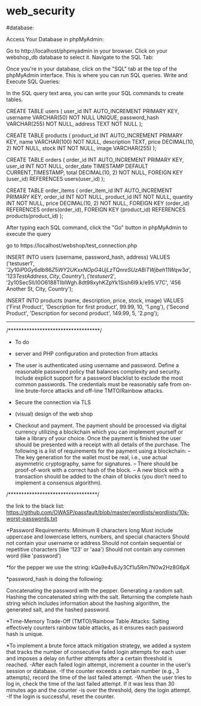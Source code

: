 # web_security

#database:

Access Your Database in phpMyAdmin:

Go to http://localhost/phpmyadmin in your browser.
Click on your webshop_db database to select it.
Navigate to the SQL Tab:

Once you're in your database, click on the "SQL" tab at the top of the phpMyAdmin interface. This is where you can run SQL queries.
Write and Execute SQL Queries:

In the SQL query text area, you can write your SQL commands to create tables.

CREATE TABLE users (
    user_id INT AUTO_INCREMENT PRIMARY KEY,
    username VARCHAR(50) NOT NULL UNIQUE,
    password_hash VARCHAR(255) NOT NULL,
    address TEXT NOT NULL
);

CREATE TABLE products (
    product_id INT AUTO_INCREMENT PRIMARY KEY,
    name VARCHAR(100) NOT NULL,
    description TEXT,
    price DECIMAL(10, 2) NOT NULL,
    stock INT NOT NULL,
    image VARCHAR(255)
);



CREATE TABLE orders (
    order_id INT AUTO_INCREMENT PRIMARY KEY,
    user_id INT NOT NULL,
    order_date TIMESTAMP DEFAULT CURRENT_TIMESTAMP,
    total DECIMAL(10, 2) NOT NULL,
    FOREIGN KEY (user_id) REFERENCES users(user_id)
);

CREATE TABLE order_items (
    order_item_id INT AUTO_INCREMENT PRIMARY KEY,
    order_id INT NOT NULL,
    product_id INT NOT NULL,
    quantity INT NOT NULL,
    price DECIMAL(10, 2) NOT NULL,
    FOREIGN KEY (order_id) REFERENCES orders(order_id),
    FOREIGN KEY (product_id) REFERENCES products(product_id)
);


After typing each SQL command, click the "Go" button in phpMyAdmin to execute the query

go to https://localhost/webshop/test_connection.php


INSERT INTO users (username, password_hash, address) VALUES 
('testuser1', '$2y$10$iP0Gy6dlb86Z5WY2UKxxNOpG4UjLzTQnreSUzABiTWjbeh11Wqw3a', '123 Test Address, City, Country'),
('testuser2', '$2y$10$Sec5Il/l0O6188TIblWgh.8dt98xyhKZpYk1Sish6l9.k/e95.V7C', '456 Another St, City, Country');

INSERT INTO products (name, description, price, stock, image) VALUES 
('First Product', 'Description for first product', 99.99, 10, '1.png'),
('Second Product', 'Description for second product', 149.99, 5, '2.png');


----------------------
/***********************************/
* To do 

* server and PHP configuration and protection from attacks

* The user is authenticated using username and password. Define a reasonable password policy that
balances complexity and security. Include explicit support for a password blacklist to exclude the
most common passwords. The credentials must be reasonably safe from on-line brute-force attacks
and off-line TMTO/Rainbow attacks. <done>

* Secure the connection via TLS 

* (visual) design of the web shop 

* Checkout and payment. The payment should be processed via digital currency utilizing a blockchain
which you can implement yourself or take a library of your choice. Once the payment is finished
the user should be presented with a receipt with all details of the purchase. The following is a list
of requirements for the payment using a blockchain:
– The key generation for the wallet must be real, i.e., use actual asymmetric cryptography, same
for signatures.
– There should be proof-of-work with a correct hash of the block.
– A new block with a transaction should be added to the chain of blocks (you don’t need to
implement a consensus algorithm).

/**********************************/



<Password criteria>

the link to the black list:
https://github.com/OWASP/passfault/blob/master/wordlists/wordlists/10k-worst-passwords.txt

*Password Requirements:
Minimum 8 characters long
Must include uppercase and lowercase letters, numbers, and special characters
Should not contain your username or address
Should not contain sequential or repetitive characters (like '123' or 'aaa')
Should not contain any commen word (like 'password')

*for the pepper we use the string:
kQa9e4v8Jy3Cf1u5Rm7N0w2Hz8G6pX

*password_hash is doing the following:

Concatenating the password with the pepper.
Generating a random salt.
Hashing the concatenated string with the salt.
Returning the complete hash string which includes information about the hashing algorithm, the generated salt, and the hashed password.

*Time-Memory Trade-Off (TMTO)/Rainbow Table Attacks: Salting effectively counters rainbow table attacks, as it ensures each password hash is unique.


*To implement a brute force attack mitigation strategy, we added a system that tracks the number of consecutive failed login attempts for each user and imposes a delay on further attempts after a certain threshold is reached.
-After each failed login attempt, increment a counter in the user's session or database.
-If the counter exceeds a certain number (e.g., 3 attempts), record the time of the last failed attempt.
-When the user tries to log in, check the time of the last failed attempt. If it was less than 30 minutes ago and the counter -is over the threshold, deny the login attempt.
-If the login is successful, reset the counter.

